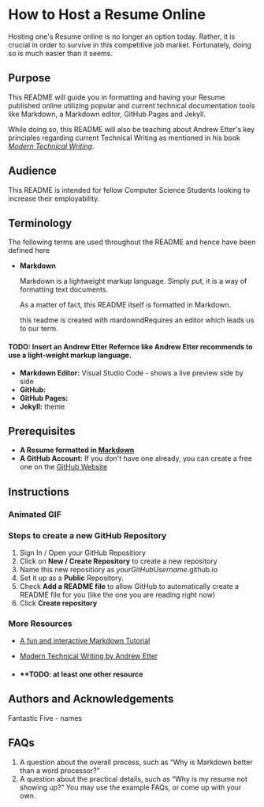 # How to Host a Resume Online

Hosting one's Resume online is no longer an option today. Rather, it is crucial in order to survive in this competitive job market. Fortunately, doing so is much easier than it seems.

## Purpose

This README will guide you in formatting and having your Resume published online utilizing popular and current technical documentation tools like Markdown, a Markdown editor, GitHub Pages and Jekyll.

While doing so, this README will also be teaching about Andrew Etter's key principles regarding current Technical Writing as mentioned in his book [_Modern Technical Writing_](https://www.amazon.ca/Modern-Technical-Writing-Introduction-Documentation-ebook/dp/B01A2QL9SS/).

## Audience

This README is intended for fellow Computer Science Students looking to increase their employability.

## Terminology

The following terms are used throughout the README and hence have been defined here

- **Markdown**

    Markdown is a lightweight markup language. Simply put, it is a way of formatting text documents.
    
    As a matter of fact, this README itself is formatted in Markdown. 
    
    this readme is created with mardowndRequires an editor which leads us to our term. 

#### **TODO:** Insert an Andrew Etter Refernce like Andrew Etter recommends to use a light-weight markup language.

- **Markdown Editor:** Visual Studio Code - shows a live preview side by side
- **GitHub:**
- **GitHub Pages:**
- **Jekyll:** theme

## Prerequisites

- **A Resume formatted in [Markdown](https://commonmark.org/help/)**
- **A GitHub Account:** If you don't have one already, you can create a free one on the [GitHub Website](https://github.com/join)

## Instructions

### Animated GIF

### Steps to create a new GitHub Repository
1. Sign In / Open your GitHub Repositiory
2. Click on **New / Create Repository** to create a new repository 
3. Name this new repositiory as *yourGitHubUsername*.github.io
3. Set it up as a **Public** Repository.
4. Check **Add a README file** to allow GitHub to automatically create a README file for you (like the one you are reading right now)
5. Click **Create repository**

###

### More Resources

- [A fun and interactive Markdown Tutorial](https://commonmark.org/help/tutorial/)

- [Modern Technical Writing by Andrew Etter](https://www.amazon.ca/Modern-Technical-Writing-Introduction-Documentation-ebook/dp/B01A2QL9SS/)

- #### \***\*TODO**: at least one other resource

## Authors and Acknowledgements

Fantastic Five - names

## FAQs

1. A question about the overall process, such as “Why is Markdown better than a word processor?”
2. A question about the practical details, such as “Why is my resume not showing up?” You may use the example FAQs, or come up with your own.
